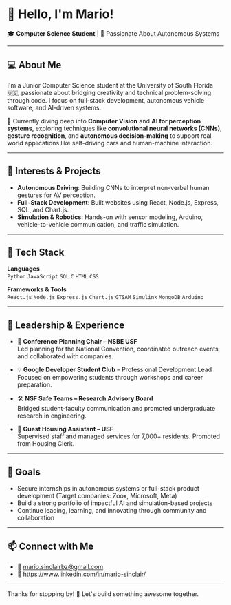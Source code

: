 # 👋 Hello, I'm Mario!

🎓 **Computer Science Student** | 🧠 Passionate About Autonomous Systems

---

## 💻 About Me

I'm a Junior Computer Science student at the University of South Florida 🇺🇸, passionate about bridging creativity and technical problem-solving through code. I focus on full-stack development, autonomous vehicle software, and AI-driven systems.

🤖 Currently diving deep into **Computer Vision** and **AI for perception systems**, exploring techniques like **convolutional neural networks (CNNs)**, **gesture recognition**, and **autonomous decision-making** to support real-world applications like self-driving cars and human-machine interaction.


---

## 🧠 Interests & Projects

- **Autonomous Driving**: Building CNNs to interpret non-verbal human gestures for AV perception.
- **Full-Stack Development**: Built websites using React, Node.js, Express, SQL, and Chart.js.
- **Simulation & Robotics**: Hands-on with sensor modeling, Arduino, vehicle-to-vehicle communication, and traffic simulation.

---

## 🔨 Tech Stack

**Languages**  
`Python` `JavaScript` `SQL` `C` `HTML` `CSS`

**Frameworks & Tools**  
`React.js` `Node.js` `Express.js` `Chart.js` `GTSAM` `Simulink` `MongoDB` `Arduino`

---

## 👔 Leadership & Experience

- 🎤 **Conference Planning Chair – NSBE USF**  
  Led planning for the National Convention, coordinated outreach events, and collaborated with companies.
    
- 💡 **Google Developer Student Club** – Professional Development Lead  
  Focused on empowering students through workshops and career preparation.

- 🛠 **NSF Safe Teams – Research Advisory Board**  
  Bridged student-faculty communication and promoted undergraduate research in engineering.

- 🏨 **Guest Housing Assistant – USF**  
  Supervised staff and managed services for 7,000+ residents. Promoted from Housing Clerk.

---

## 🎯 Goals

- Secure internships in autonomous systems or full-stack product development (Target companies: Zoox, Microsoft, Meta)
- Build a strong portfolio of impactful AI and simulation-based projects
- Continue leading, learning, and innovating through community and collaboration

---

## 📫 Connect with Me

- 📧 mario.sinclairbz@gmail.com
- 🔗 https://www.linkedin.com/in/mario-sinclair/

---

Thanks for stopping by! 🚀 Let's build something awesome together.
